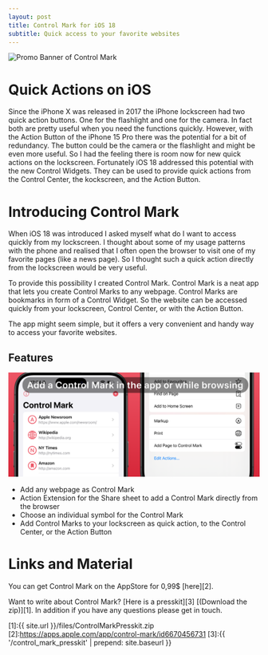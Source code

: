 ```yaml
---
layout: post
title: Control Mark for iOS 18
subtitle: Quick access to your favorite websites
---
```

![Promo Banner of Control Mark](/img/ControlMarkArtwork1.png "Control Mark Screenshot")
# Quick Actions on iOS
Since the iPhone X was released in 2017 the iPhone lockscreen had two quick action buttons.
One for the flashlight and one for the camera.
In fact both are pretty useful when you need the functions quickly.
However, with the Action Button of the iPhone 15 Pro there was the potential for a bit of redundancy.
The button could be the camera or the flashlight and might be even more useful.
So I had the feeling there is room now for new quick actions on the lockscreen.
Fortunately iOS 18 addressed this potential with the new Control Widgets.
They can be used to provide quick actions from the Control Center, the kockscreen, and the Action Button. 

# Introducing Control Mark
When iOS 18 was introduced I asked myself what do I want to access quickly from my lockscreen.
I thought about some of my usage patterns with the phone and realised that I often open the browser to visit one of my favorite pages (like a news page).
So I thought such a quick action directly from the lockscreen would be very useful.

To provide this possibility I created Control Mark.
Control Mark is a neat app that lets you create Control Marks to any webpage.
Control Marks are bookmarks in form of a Control Widget.
So the website can be accessed quickly from your lockscreen, Control Center, or with the Action Button.

The app might seem simple, but it offers a very convenient and handy way to access your favorite websites.


## Features
![Control Mark Features](/img/ControlMarkArtwork2.png "Control Mark Features")
* Add any webpage as Control Mark
* Action Extension for the Share sheet to add a Control Mark directly from the browser
* Choose an individual symbol for the Control Mark
* Add Control Marks to your lockscreen as quick action, to the Control Center, or the Action Button


# Links and Material

You can get Control Mark on the AppStore for 0,99$ [here][2].

Want to write about Control Mark? [Here is a presskit][3] [(Download the zip)][1]. In addition if you have any questions please get in touch.


[1]:{{ site.url }}/files/ControlMarkPresskit.zip
[2]:https://apps.apple.com/app/control-mark/id6670456731
[3]:{{ '/control_mark_presskit' | prepend: site.baseurl }}